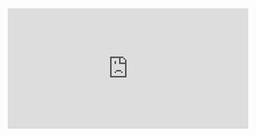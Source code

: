 <div style="position:relative;padding-bottom:48%; margin:10px">
    <iframe src="https://www.youtube.com/embed/8dyq6X9Bh_M?start=0" frameborder="0" allow="accelerometer; autoplay; encrypted-media; gyroscope; picture-in-picture" allowfullscreen 
    	style="position:absolute;width:100%;height:100%;"></iframe>
</div>
